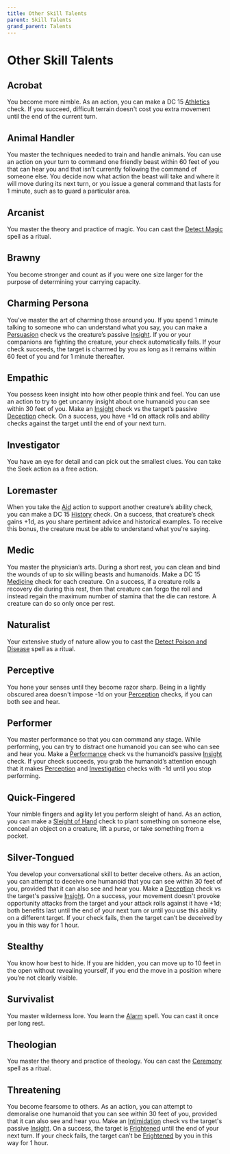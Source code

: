 ```yaml
---
title: Other Skill Talents
parent: Skill Talents
grand_parent: Talents
---
```


# Other Skill Talents

## Acrobat
You become more nimble. As an action, you can make a DC 15 [Athletics](https://stormchaserroleplaying.com/stormchaserRPG/Skills/Athletics/) check. If you succeed, difficult terrain doesn't cost you extra movement until the end of the current turn.

## Animal Handler
You master the techniques needed to train and handle animals. You can use an action on your turn to command one friendly beast within 60 feet of you that can hear you and that isn’t currently following the command of someone else. You decide now what action the beast will take and where it will move during its next turn, or you issue a general command that lasts for 1 minute, such as to guard a particular area.

## Arcanist
You master the theory and practice of magic. You can cast the [Detect Magic](https://stormchaserroleplaying.com/stormchaserRPG/Spells/1/Divination/#detect-magic) spell as a ritual.

## Brawny
You become stronger and count as if you were one size larger for the purpose of determining your carrying capacity.

## Charming Persona
You've master the art of charming those around you. If you spend 1 minute talking to someone who can understand what you say, you can make a [Persuasion](https://stormchaserroleplaying.com/stormchaserRPG/Skills/Persuasion/) check vs the creature’s passive [Insight](https://stormchaserroleplaying.com/stormchaserRPG/Skills/Insight/). If you or your companions are fighting the creature, your check automatically fails. If your check succeeds, the target is charmed by you as long as it remains within 60 feet of you and for 1 minute thereafter.

## Empathic
You possess keen insight into how other people think and feel. You can use an action to try to get uncanny insight about one humanoid you can see within 30 feet of you. Make an [Insight](https://stormchaserroleplaying.com/stormchaserRPG/Skills/Insight/) check vs the target’s passive [Deception](https://stormchaserroleplaying.com/stormchaserRPG/Skills/Deception/) check. On a success, you have +1d on attack rolls and ability checks against the target until the end of your next turn.

## Investigator
You have an eye for detail and can pick out the smallest clues. You can take the Seek action as a free action.

## Loremaster
When you take the [Aid](https://stormchaserroleplaying.com/stormchaserRPG/Combat/Actions/Aid/) action to support another creature’s ability check, you can make a DC 15 [History](https://stormchaserroleplaying.com/stormchaserRPG/Skills/History/) check. On a success, that creature’s check gains +1d, as you share pertinent advice and historical examples. To receive this bonus, the creature must be able to understand what you're saying.

## Medic
You master the physician’s arts. During a short rest, you can clean and bind the wounds of up to six willing beasts and humanoids. Make a DC 15 [Medicine](https://stormchaserroleplaying.com/stormchaserRPG/Skills/Medicine/) check for each creature. On a success, if a creature rolls a recovery die during this rest, then that creature can forgo the roll and instead regain the maximum number of stamina that the die can restore. A creature can do so only once per rest.

## Naturalist
Your extensive study of nature allow you to cast the [Detect Poison and Disease](https://stormchaserroleplaying.com/stormchaserRPG/Spells/1/Divination/#detect-poison-and-disease) spell as a ritual.

## Perceptive
You hone your senses until they become razor sharp. Being in a lightly obscured area doesn't impose -1d on your [Perception](https://stormchaserroleplaying.com/stormchaserRPG/General/Perception/) checks, if you can both see and hear.

## Performer
You master performance so that you can command any stage. While performing, you can try to distract one humanoid you can see who can see and hear you. Make a [Performance](https://stormchaserroleplaying.com/stormchaserRPG/Skills/Performance/) check vs the humanoid’s passive [Insight](https://stormchaserroleplaying.com/stormchaserRPG/Skills/Insight/) check. If your check succeeds, you grab the humanoid’s attention enough that it makes [Perception](https://stormchaserroleplaying.com/stormchaserRPG/General/Perception/) and [Investigation](https://stormchaserroleplaying.com/stormchaserRPG/Skills/Investigation/) checks with -1d until you stop performing.

## Quick-Fingered
Your nimble fingers and agility let you perform sleight of hand. As an action, you can make a [Sleight of Hand](https://stormchaserroleplaying.com/stormchaserRPG/Skills/SleightofHand/) check to plant something on someone else, conceal an object on a creature, lift a purse, or take something from a pocket.

## Silver-Tongued
You develop your conversational skill to better deceive others. As an action, you can attempt to deceive one humanoid that you can see within 30 feet of you, provided that it can also see and hear you. Make a [Deception](https://stormchaserroleplaying.com/stormchaserRPG/Skills/Deception/) check vs the target's passive [Insight](https://stormchaserroleplaying.com/stormchaserRPG/Skills/Insight/). On a success, your movement doesn't provoke opportunity attacks from the target and your attack rolls against it have +1d; both benefits last until the end of your next turn or until you use this ability on a different target. If your check fails, then the target can’t be deceived by you in this way for 1 hour.

## Stealthy
You know how best to hide. If you are hidden, you can move up to 10 feet in the open without revealing yourself, if you end the move in a position where you’re not clearly visible.

## Survivalist
You master wilderness lore. You learn the [Alarm](https://stormchaserroleplaying.com/stormchaserRPG/Spells/1/Warding/#alarm) spell. You can cast it once per long rest.

## Theologian
You master the theory and practice of theology. You can cast the [Ceremony](https://stormchaserroleplaying.com/stormchaserRPG/Spells/1/Warding/#ceremony) spell as a ritual.

## Threatening
You become fearsome to others. As an action, you can attempt to demoralise one humanoid that you can see within 30 feet of you, provided that it can also see and hear you. Make an [Intimidation](https://stormchaserroleplaying.com/stormchaserRPG/Skills/Intimidation/) check vs the target's passive [Insight](https://stormchaserroleplaying.com/stormchaserRPG/Skills/Insight/). On a success, the target is [Frightened](https://stormchaserroleplaying.com/stormchaserRPG/Conditions/Frightened/) until the end of your next turn. If your check fails, the target can’t be [Frightened](https://stormchaserroleplaying.com/stormchaserRPG/Conditions/Frightened/) by you in this way for 1 hour.
